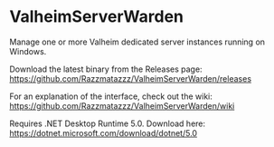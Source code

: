 # ValheimServerWarden
Manage one or more Valheim dedicated server instances running on Windows.

Download the latest binary from the Releases page:
https://github.com/Razzmatazzz/ValheimServerWarden/releases

For an explanation of the interface, check out the wiki:
https://github.com/Razzmatazzz/ValheimServerWarden/wiki

Requires .NET Desktop Runtime 5.0. Download here:
https://dotnet.microsoft.com/download/dotnet/5.0